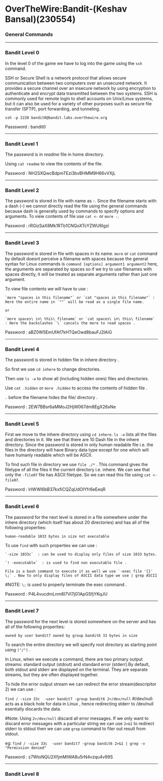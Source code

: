 # OverTheWire:Bandit-(Keshav Bansal)(230554)
### General Commands

---------------------------------------------------------------------------

### Bandit Level 0
In the level 0 of the game we have to log into the game using the `ssh` command.

SSH or Secure Shell is a network protocol that allows secure communication between two computers over an unsecured network. It provides a secure channel over an insecure network by using encryption to authenticate and encrypt data transmitted between the two systems. SSH is commonly used for remote login to shell accounts on Unix/Linux systems, but it can also be used for a variety of other purposes such as secure file transfer (SFTP), port forwarding, and tunneling.

`ssh -p 2220 bandit0@bandit.labs.overthewire.org`

Passsword : bandit0

-----------------------------------------------------------------------------

### Bandit Level 1
The password is in *readme* file in home directory.

Using `cat readme` to view the contents of the file.

Password : NH2SXQwcBdpmTEzi3bvBHMM9H66vVXjL

------------------------------------------------------------------------------

### Bandit Level 2
The password is stored in file with name as  -. Since the filename starts with a dash (-) we cannot directly read the file using the general commands because dash is generally used by commands to specify options and arguments.
To view contents of file use `cat <-` or `more -`.

Password : rRGizSaX8Mk1RTb1CNQoXTcYZWU6lgzi

--------------------------------------------------------------------------------

### Bandit Level 3
The password is stored in file with spaces in its name. `more` or `cat` command by default doesnt perceive a filename with spaces because the general syntax for Linux commands is  `command [options] argument1 argument2` here, the arguments are separated by spaces so if we try to use filenames with spaces directly, it will be treated as separate arguments rather than just one argument.

To view file contents we will have to use :

    `more "spaces in this filename"` or `cat "spaces in this filename"` : Here the entire name in `""` will be read as a single file name.

    or

    `more spaces\ in\ this\ filename` or `cat spaces\ in\ this\ filename` : Here the backslashes `\` cancels the more to read spaces .

Password : aBZ0W5EmUfAf7kHTQeOwd8bauFJ2lAiG

------------------------------------------------------------------------------------

### Bandit Level 4
The password is stored in hidden file in inhere directory .

So first we use `cd inhere` to change directories.

Then use `ls -a` to show all (including hidden ones) files and directories.

Use `cat .hidden` or `more .hidden` to access the contents of hidden file .

`.` before the filename hides the file/ directory .

Password : 2EW7BBsr6aMMoJ2HjW067dm8EgX26xNe

--------------------------------------------------------------------------------------

### Bandit Level 5
First we move to the inhere directory using `cd inhere`. `ls -a` lists all the files and directories in it. We see that there are 10 Dash file in the inhere directory. Since the password is stored in only human readable file i.e. the files in the directory will have Binary data type except for one which will have humanly readable which will be ASCII.

To find such file in directory we use `file ./*` . This command gives the filetype of all the files it the current directory i.e. inhere. We can see that only the `-file07` file has ASCII filetype. So we can read this file using `cat <-file07`.

Password : lrIWWI6bB37kxfiCQZqUdOIYfr6eEeqR

---------------------------------------------------------------------------------------

### Bandit Level 6
The password for the next level is stored in a file somewhere under the inhere directory (which itself has about 20 directories) and has all of the following properties:

`human-readable
1033 bytes in size
not executable`

To use `find` with such properties we can use :

    `-size 1033c`  : can be used to display only files of size 1033 bytes.

    `! -executable`  : is used to find non executable file .

    File is a bash command to execute it as well we use `-exec file '{}' \;` . Now to only display files of ASCII data type we use | grep ASCII 

#NOTE: `\;` is used to properly terminate the exec command .

Password : P4L4vucdmLnm8I7Vl7jG1ApGSfjYKqJU

--------------------------------------------------------------------------------------------
### Bandit Level 7
The password for the next level is stored somewhere on the server and has all of the following properties:

`owned by user bandit7
owned by group bandit6
33 bytes in size`

To search the entire directory we will specify root directory as starting point using `("/")` .

In Linux, when we execute a command, there are two primary output streams: standard output (stdout) and standard error (stderr).By default, both stdout and stderr are displayed on the terminal. They are separate streams, but they are often displayed together.

To hide the error output stream we can redirect the error stream(descripitor 2) we can use :

`find / -size 33c  -user bandit7 -group bandit6 2>/dev/null`  #/dev/null: acts as a black hole for data in Linux , hence redirecting stderr to /dev/null esentially discards the data.

#Note: Using `2>/dev/null` discard all error messages. If we only want to discard error messages with a particular string we can use `2>&1` to redirect stderr to stdout then we can use `grep` command to filer out result from stdout.

eg: `find / -size 33c  -user bandit7 -group bandit6 2>&1 | grep -v "Permission denied"`

Password : z7WtoNQU2XfjmMtWA8u5rN4vzqu4v99S

--------------------------------------------------------------------------------------------------

### Bandit Level 8
